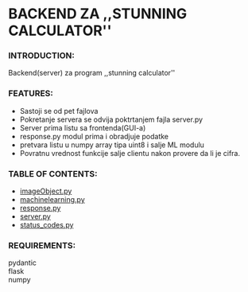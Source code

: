 # BACKEND ZA ,,STUNNING CALCULATOR''

### INTRODUCTION:

Backend(server) za program ,,stunning calculator''

### FEATURES:
- Sastoji se od pet fajlova
- Pokretanje servera se odvija poktrtanjem fajla server.py
- Server prima listu sa frontenda(GUI-a)
- response.py modul prima i obradjuje podatke
- pretvara listu u numpy array tipa uint8 i salje ML modulu
- Povratnu vrednost funkcije salje clientu nakon provere da li je cifra.

### TABLE OF CONTENTS:
- [imageObject.py](imageObject.py) 
- [machinelearning.py](machinelearning.py)
- [response.py](response.py)
- [server.py](server.py)
- [status_codes.py](status_codes.py)

### REQUIREMENTS:
pydantic</br>
flask</br>
numpy
